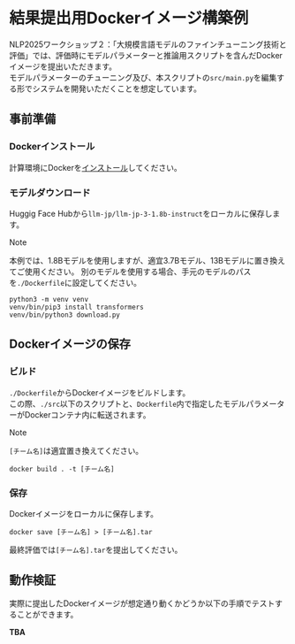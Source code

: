 # 結果提出用Dockerイメージ構築例

NLP2025ワークショップ２：「大規模言語モデルのファインチューニング技術と評価」では、評価時にモデルパラメーターと推論用スクリプトを含んだDockerイメージを提出いただきます。  
モデルパラメーターのチューニング及び、本スクリプトの`src/main.py`を編集する形でシステムを開発いただくことを想定しています。

## 事前準備

### Dockerインストール

計算環境にDockerを[インストール](https://docs.docker.com/engine/install/)してください。

### モデルダウンロード

Huggig Face Hubから`llm-jp/llm-jp-3-1.8b-instruct`をローカルに保存します。  

> [!NOTE]
> 本例では、1.8Bモデルを使用しますが、適宜3.7Bモデル、13Bモデルに置き換えてご使用ください。
> 別のモデルを使用する場合、手元のモデルのパスを`./Dockerfile`に設定してください。

```
python3 -m venv venv
venv/bin/pip3 install transformers
venv/bin/python3 download.py
```

## Dockerイメージの保存

### ビルド

`./Dockerfile`からDockerイメージをビルドします。  
この際、`./src`以下のスクリプトと、`Dockerfile`内で指定したモデルパラメーターがDockerコンテナ内に転送されます。  

> [!NOTE]
> `[チーム名]`は適宜置き換えてください。

```
docker build . -t [チーム名]
```

### 保存

Dockerイメージをローカルに保存します。

```
docker save [チーム名] > [チーム名].tar
```

最終評価では`[チーム名].tar`を提出してください。

## 動作検証

実際に提出したDockerイメージが想定通り動くかどうか以下の手順でテストすることができます。

**TBA**
